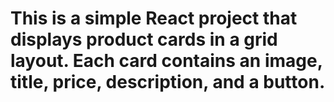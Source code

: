 # This is a simple React project that displays product cards in a grid layout. Each card contains an image, title, price, description, and a button.